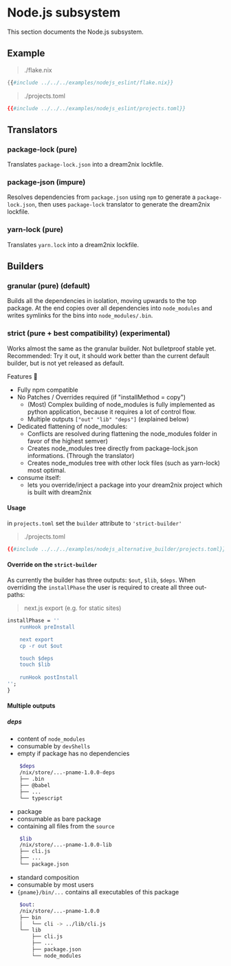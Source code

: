 # Node.js subsystem

This section documents the Node.js subsystem.

## Example

> ./flake.nix

```nix
{{#include ../../../examples/nodejs_eslint/flake.nix}}
```

> ./projects.toml

```toml
{{#include ../../../examples/nodejs_eslint/projects.toml}}
```

## Translators

### package-lock (pure)

Translates `package-lock.json` into a dream2nix lockfile.

### package-json (impure)

Resolves dependencies from `package.json` using `npm` to generate a
`package-lock.json`, then uses `package-lock` translator to generate the
dream2nix lockfile.

### yarn-lock (pure)

Translates `yarn.lock` into a dream2nix lockfile.

## Builders

### granular (pure) (default)

Builds all the dependencies in isolation, moving upwards to the top
package.
At the end copies over all dependencies into `node_modules` and writes
symlinks for the bins into `node_modules/.bin`.

### strict (pure + best compatibility) (experimental)

Works almost the same as the granular builder. Not bulletproof stable yet.
Recommended: Try it out, it should work better than the current default builder, but is not yet released as default.

Features 🌈

- Fully npm compatible
- No Patches / Overrides required (if "installMethod = copy")
  - (Most) Complex building of node_modules is fully implemented as python application, because it requires a lot of control flow.
  - Multiple outputs `["out" "lib" "deps"]` (explained below)
- Dedicated flattening of node_modules:
  - Conflicts are resolved during flattening the node_modules folder in favor of the highest semver)
  - Creates node_modules tree directly from package-lock.json informations. (Through the translator)
  - Creates node_modules tree with other lock files (such as yarn-lock) most optimal.
- consume itself:
  - lets you override/inject a package into your dream2nix project which is built with dream2nix

#### Usage

in `projects.toml` set the `builder` attribute to `'strict-builder'`

> ./projects.toml

```toml
{{#include ../../../examples/nodejs_alternative_builder/projects.toml}}
```

#### Override on the `strict-builder`

As currently the builder has three outputs: `$out`, `$lib`, `$deps`.
When overriding the `installPhase` the user is required to create all three out-paths:

> next.js export (e.g. for static sites)

```nix
installPhase = ''
    runHook preInstall

    next export
    cp -r out $out

    touch $deps
    touch $lib
    
    runHook postInstall
'';
}
```

#### Multiple outputs

##### deps

- content of `node_modules`
- consumable by `devShells`
- empty if package has no dependencies

```bash
    $deps
    /nix/store/...-pname-1.0.0-deps
    ├── .bin
    ├── @babel
    ├── ...
    └── typescript
```

- package
- consumable as bare package
- containing all files from the `source`

```bash
    $lib
    /nix/store/...-pname-1.0.0-lib
    ├── cli.js
    ├── ...
    └── package.json
```

- standard composition
- consumable by most users
- `{pname}/bin/...` contains all executables of this package

```bash
    $out:
    /nix/store/...-pname-1.0.0
    ├── bin
    │   └── cli -> ../lib/cli.js
    └── lib
        ├── cli.js 
        ├── ...
        ├── package.json 
        └── node_modules 
```
